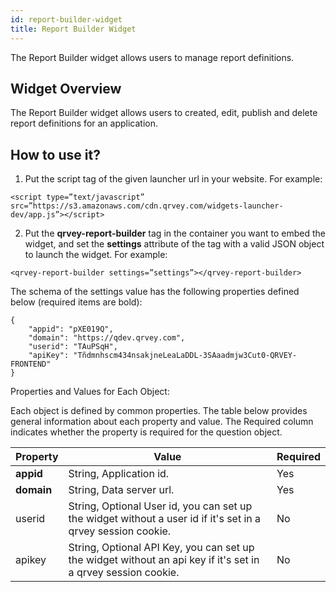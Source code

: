 ```yaml
---
id: report-builder-widget
title: Report Builder Widget
---
```


The Report Builder widget allows users to manage report definitions.

## Widget Overview
The Report Builder widget allows users to created, edit, publish and delete report definitions for an application.

## How to use it?

1. Put the script tag of the given launcher url in your website. For example:

```
<script type=”text/javascript”  src=”https://s3.amazonaws.com/cdn.qrvey.com/widgets-launcher-dev/app.js”></script>
```

2. Put the **qrvey-report-builder** tag in the container you want to embed the widget, and set the **settings** attribute of the tag with a valid JSON object to launch the widget. For example:

```
<qrvey-report-builder settings=”settings”></qrvey-report-builder>
```

The schema of the settings value has the following properties defined below (required items are bold):

```
{
    "appid": "pXE019Q",
    "domain": "https://qdev.qrvey.com",
    "userid": "TAuPSqH",
    "apiKey": "Tñdmnhscm434nsakjneLeaLaDDL-3SAaadmjw3Cut0-QRVEY-FRONTEND"
}
```

Properties and Values for Each Object:

Each object is defined by common properties. The table below provides general information about each property and value. The Required column indicates whether the property is required for the question object.



| **Property** | **Value** | **Required** |
| --- | --- | --- |
| **appid** | String, Application id. | Yes |
| **domain** | String, Data server url. | Yes |
| userid | String, Optional User id, you can set up the widget without a user id if it&#39;s set in a qrvey session cookie. | No |
| apikey | String, Optional API Key, you can set up the widget without an api key if it&#39;s set in a qrvey session cookie. | No |